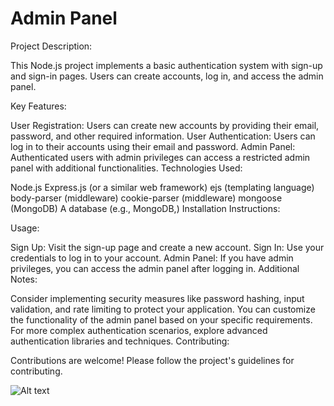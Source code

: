 
# Admin Panel

Project Description:

This Node.js project implements a basic authentication system with sign-up and sign-in pages. Users can create accounts, log in, and access the admin panel.

Key Features:

User Registration: Users can create new accounts by providing their email, password, and other required information.
User Authentication: Users can log in to their accounts using their email and password.
Admin Panel: Authenticated users with admin privileges can access a restricted admin panel with additional functionalities.
Technologies Used:

Node.js
Express.js (or a similar web framework)
ejs (templating language)
body-parser (middleware)
cookie-parser (middleware)
mongoose (MongoDB)
A database (e.g., MongoDB,)
Installation Instructions:


Usage:

Sign Up: Visit the sign-up page and create a new account.
Sign In: Use your credentials to log in to your account.
Admin Panel: If you have admin privileges, you can access the admin panel after logging in.
Additional Notes:

Consider implementing security measures like password hashing, input validation, and rate limiting to protect your application.
You can customize the functionality of the admin panel based on your specific requirements.
For more complex authentication scenarios, explore advanced authentication libraries and techniques.
Contributing:

Contributions are welcome! Please follow the project's guidelines for contributing.

![Alt text](/relative/path/to/img.jpg?raw=true "Optional Title")
